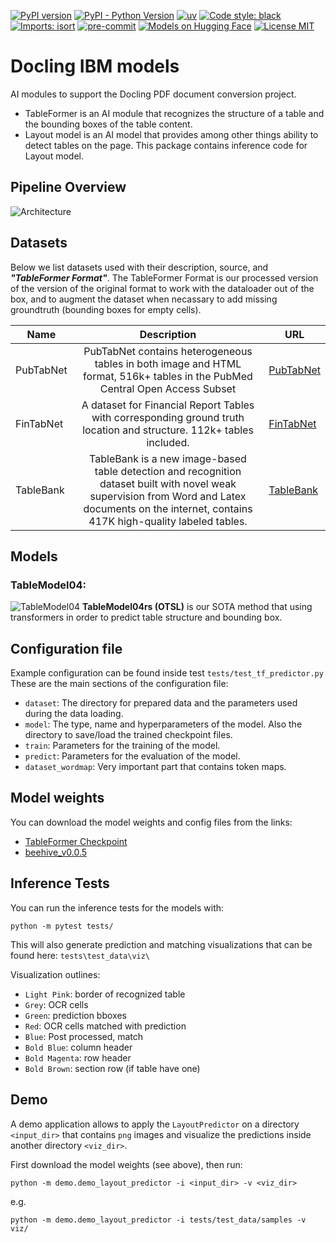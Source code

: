 [![PyPI version](https://img.shields.io/pypi/v/docling-ibm-models)](https://pypi.org/project/docling-ibm-models/)
[![PyPI - Python Version](https://img.shields.io/pypi/pyversions/docling-ibm-models)](https://pypi.org/project/docling-ibm-models/)
[![uv](https://img.shields.io/endpoint?url=https://raw.githubusercontent.com/astral-sh/uv/main/assets/badge/v0.json)](https://github.com/astral-sh/uv)
[![Code style: black](https://img.shields.io/badge/code%20style-black-000000.svg)](https://github.com/psf/black)
[![Imports: isort](https://img.shields.io/badge/%20imports-isort-%231674b1?style=flat&labelColor=ef8336)](https://pycqa.github.io/isort/)
[![pre-commit](https://img.shields.io/badge/pre--commit-enabled-brightgreen?logo=pre-commit&logoColor=white)](https://github.com/pre-commit/pre-commit)
[![Models on Hugging Face](https://img.shields.io/badge/%F0%9F%A4%97%20Hugging%20Face-Model-blue)](https://huggingface.co/ds4sd/docling-models/)
[![License MIT](https://img.shields.io/github/license/ds4sd/deepsearch-toolkit)](https://opensource.org/licenses/MIT)

# Docling IBM models

AI modules to support the Docling PDF document conversion project.

- TableFormer is an AI module that recognizes the structure of a table and the bounding boxes of the table content.
- Layout model is an AI model that provides among other things ability to detect tables on the page. This package contains inference code for Layout model.


## Pipeline Overview
![Architecture](docs/tablemodel_overview_color.png)

## Datasets
Below we list datasets used with their description, source, and ***"TableFormer Format"***. The TableFormer Format is our processed version of the version of the original format to work with the dataloader out of the box, and to augment the dataset when necassary to add missing groundtruth (bounding boxes for empty cells).


| Name        | Description      | URL |
| ------------- |:-------------:|----|
| PubTabNet | PubTabNet contains heterogeneous tables in both image and HTML format, 516k+ tables in the PubMed Central Open Access Subset  | [PubTabNet](https://developer.ibm.com/exchanges/data/all/pubtabnet/) |
| FinTabNet| A dataset for Financial Report Tables with corresponding ground truth location and structure. 112k+ tables included.| [FinTabNet](https://developer.ibm.com/exchanges/data/all/fintabnet/) |
| TableBank| TableBank is a new image-based table detection and recognition dataset built with novel weak supervision from Word and Latex documents on the internet, contains 417K high-quality labeled tables. | [TableBank](https://github.com/doc-analysis/TableBank) |

## Models

### TableModel04:
![TableModel04](docs/tbm04.png)
**TableModel04rs (OTSL)** is our SOTA method that using transformers in order to predict table structure and bounding box.


## Configuration file

Example configuration can be found inside test `tests/test_tf_predictor.py`
These are the main sections of the configuration file:

- `dataset`: The directory for prepared data and the parameters used during the data loading.
- `model`: The type, name and hyperparameters of the model. Also the directory to save/load the
  trained checkpoint files.
- `train`: Parameters for the training of the model.
- `predict`: Parameters for the evaluation of the model.
- `dataset_wordmap`: Very important part that contains token maps.


## Model weights

You can download the model weights and config files from the links:

- [TableFormer Checkpoint](https://huggingface.co/ds4sd/docling-models/tree/main/model_artifacts/tableformer)
- [beehive_v0.0.5](https://huggingface.co/ds4sd/docling-models/tree/main/model_artifacts/layout/beehive_v0.0.5)


## Inference Tests

You can run the inference tests for the models with:

```
python -m pytest tests/
```

This will also generate prediction and matching visualizations that can be found here:
`tests\test_data\viz\`

Visualization outlines:
- `Light Pink`: border of recognized table
- `Grey`: OCR cells
- `Green`: prediction bboxes
- `Red`: OCR cells matched with prediction
- `Blue`: Post processed, match
- `Bold Blue`: column header
- `Bold Magenta`: row header
- `Bold Brown`: section row (if table have one)


## Demo

A demo application allows to apply the `LayoutPredictor` on a directory `<input_dir>` that contains
`png` images and visualize the predictions inside another directory `<viz_dir>`.

First download the model weights (see above), then run:
```
python -m demo.demo_layout_predictor -i <input_dir> -v <viz_dir>
```

e.g.
```
python -m demo.demo_layout_predictor -i tests/test_data/samples -v viz/
```
